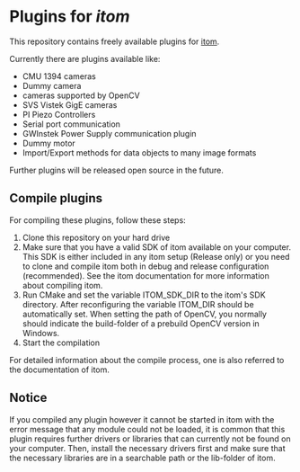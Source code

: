 # Plugins for *itom*

This repository contains freely available plugins for [itom](https://bitbucket.org/itom/itom).

Currently there are plugins available like:

* CMU 1394 cameras
* Dummy camera
* cameras supported by OpenCV
* SVS Vistek GigE cameras
* PI Piezo Controllers
* Serial port communication
* GWInstek Power Supply communication plugin
* Dummy motor
* Import/Export methods for data objects to many image formats

Further plugins will be released open source in the future.

## Compile plugins

For compiling these plugins, follow these steps:

1. Clone this repository on your hard drive
2. Make sure that you have a valid SDK of itom available on your computer. This SDK is either included in any itom setup (Release only) or you need to clone and compile itom both in debug and release configuration (recommended). See the itom documentation for more information about compiling itom.
3. Run CMake and set the variable ITOM_SDK_DIR to the itom's SDK directory. After reconfiguring the variable ITOM_DIR should be automatically set. When setting the path of OpenCV, you normally should indicate the build-folder of a prebuild OpenCV version in Windows.
4. Start the compilation

For detailed information about the compile process, one is also referred to the documentation of itom.

## Notice

If you compiled any plugin however it cannot be started in itom with the error message that any module could not be loaded, it is common that this plugin requires further drivers or libraries that can currently not be found on your computer. Then, install the necessary drivers first and make sure that the necessary libraries are in a searchable path or the lib-folder of itom.
